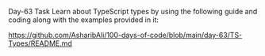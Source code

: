 Day-63 Task
Learn about TypeScript types by using the following guide and coding along with the examples provided in it:

https://github.com/AsharibAli/100-days-of-code/blob/main/day-63/TS-Types/README.md

